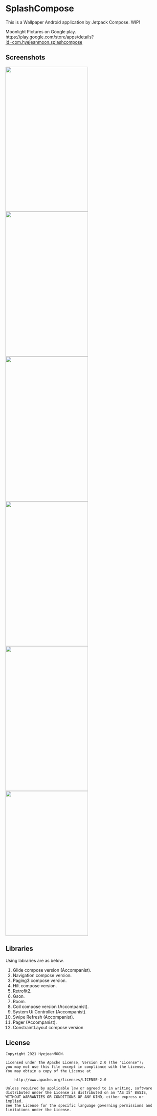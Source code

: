 # SplashCompose
This is a Wallpaper Android application by Jetpack Compose. WIP!

Moonlight Pictures on Google play.  
https://play.google.com/store/apps/details?id=com.hyejeanmoon.splashcompose

## Screenshots
<img width="269" height="472" src="https://github.com/HyejeanMOON/SplashCompose/blob/main/screenshot/1.2/moonlight_pictures_1.2_1.png"/><img width="269" height="472" src="https://github.com/HyejeanMOON/SplashCompose/blob/main/screenshot/1.2/moonlight_pictures_1.2_2.png"/><img width="269" height="472" src="https://github.com/HyejeanMOON/SplashCompose/blob/main/screenshot/1.2/moonlight_pictures_1.2_3.png"/><img width="269" height="472" src="https://github.com/HyejeanMOON/SplashCompose/blob/main/screenshot/1.2/moonlight_pictures_1.2_4.png"/>
<img width="269" height="472" src="https://github.com/HyejeanMOON/SplashCompose/blob/main/screenshot/1.2/moonlight_pictures_1.2_5.png"/><img width="269" height="472" src="https://github.com/HyejeanMOON/SplashCompose/blob/main/screenshot/1.2/moonlight_pictures_1.2_6.png"/>

## Libraries

Using labraries are as below.
1. Glide compose version (Accompanist).
2. Navigation compose version.
3. Paging3 compose version.
4. Hilt compose version.
5. Retrofit2.
6. Gson.
7. Room.
8. Coil compose version (Accompanist).
9. System Ui Controller (Accompanist).
10. Swipe Refresh (Accompanist).
11. Pager (Accompanist).
12. ConstraintLayout compose version.


## License
```
Copyright 2021 HyejeanMOON.

Licensed under the Apache License, Version 2.0 (the "License");
you may not use this file except in compliance with the License.
You may obtain a copy of the License at

    http://www.apache.org/licenses/LICENSE-2.0

Unless required by applicable law or agreed to in writing, software
distributed under the License is distributed on an "AS IS" BASIS,
WITHOUT WARRANTIES OR CONDITIONS OF ANY KIND, either express or implied.
See the License for the specific language governing permissions and
limitations under the License.

```
